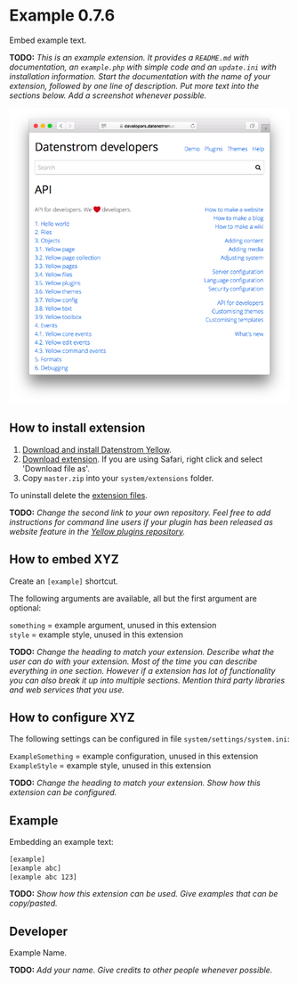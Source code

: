 Example 0.7.6
=============
Embed example text. 

**TODO:** *This is an example extension. It provides a `README.md` with documentation, an `example.php` with simple code and an `update.ini` with installation information. Start the documentation with the name of your extension, followed by one line of description. Put more text into the sections below. Add a screenshot whenever possible.* 

<p align="center"><img src="example-screenshot.png?raw=true" alt="Screenshot"></p>

## How to install extension

1. [Download and install Datenstrom Yellow](https://github.com/datenstrom/yellow/).
2. [Download extension](https://github.com/schulle4u/yellow-plugin-example/archive/master.zip). If you are using Safari, right click and select 'Download file as'.
3. Copy `master.zip` into your `system/extensions` folder.

To uninstall delete the [extension files](update.ini).

**TODO:** *Change the second link to your own repository. Feel free to add instructions for command line users if your plugin has been released as website feature in the [Yellow plugins repository](https://github.com/datenstrom/yellow-plugins).*

## How to embed XYZ

Create an `[example]` shortcut. 

The following arguments are available, all but the first argument are optional:

`something` = example argument, unused in this extension    
`style` = example style, unused in this extension

**TODO:** *Change the heading to match your extension. Describe what the user can do with your extension. Most of the time you can describe everything in one section. However if a extension has lot of functionality you can also break it up into multiple sections. Mention third party libraries and web services that you use.*

## How to configure XYZ

The following settings can be configured in file `system/settings/system.ini`:

`ExampleSomething` = example configuration, unused in this extension  
`ExampleStyle` = example style, unused in this extension  

**TODO:** *Change the heading to match your extension. Show how this extension can be configured.*

## Example

Embedding an example text:

    [example]
    [example abc]
    [example abc 123]

**TODO:** *Show how this extension can be used. Give examples that can be copy/pasted.*

## Developer

Example Name.

**TODO:** *Add your name. Give credits to other people whenever possible.*
